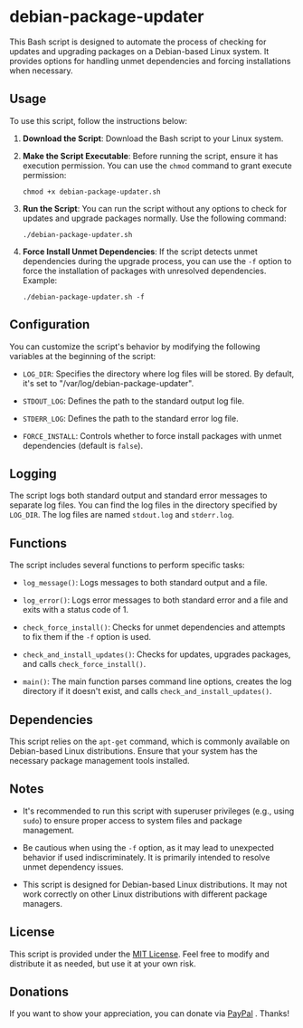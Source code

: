 # debian-package-updater

This Bash script is designed to automate the process of checking for updates and upgrading packages on a Debian-based Linux system. It provides options for handling unmet dependencies and forcing installations when necessary.

## Usage

To use this script, follow the instructions below:

1. **Download the Script**: Download the Bash script to your Linux system.

2. **Make the Script Executable**: Before running the script, ensure it has execution permission. You can use the `chmod` command to grant execute permission:
   ```
   chmod +x debian-package-updater.sh
   ```

3. **Run the Script**: You can run the script without any options to check for updates and upgrade packages normally. Use the following command:
   ```
   ./debian-package-updater.sh
   ```

4. **Force Install Unmet Dependencies**: If the script detects unmet dependencies during the upgrade process, you can use the `-f` option to force the installation of packages with unresolved dependencies. Example:
   ```
   ./debian-package-updater.sh -f
   ```

## Configuration

You can customize the script's behavior by modifying the following variables at the beginning of the script:

- `LOG_DIR`: Specifies the directory where log files will be stored. By default, it's set to "/var/log/debian-package-updater".

- `STDOUT_LOG`: Defines the path to the standard output log file.

- `STDERR_LOG`: Defines the path to the standard error log file.

- `FORCE_INSTALL`: Controls whether to force install packages with unmet dependencies (default is `false`).

## Logging

The script logs both standard output and standard error messages to separate log files. You can find the log files in the directory specified by `LOG_DIR`. The log files are named `stdout.log` and `stderr.log`.

## Functions

The script includes several functions to perform specific tasks:

- `log_message()`: Logs messages to both standard output and a file.

- `log_error()`: Logs error messages to both standard error and a file and exits with a status code of 1.

- `check_force_install()`: Checks for unmet dependencies and attempts to fix them if the `-f` option is used.

- `check_and_install_updates()`: Checks for updates, upgrades packages, and calls `check_force_install()`.

- `main()`: The main function parses command line options, creates the log directory if it doesn't exist, and calls `check_and_install_updates()`.

## Dependencies

This script relies on the `apt-get` command, which is commonly available on Debian-based Linux distributions. Ensure that your system has the necessary package management tools installed.

## Notes

- It's recommended to run this script with superuser privileges (e.g., using `sudo`) to ensure proper access to system files and package management.

- Be cautious when using the `-f` option, as it may lead to unexpected behavior if used indiscriminately. It is primarily intended to resolve unmet dependency issues.

- This script is designed for Debian-based Linux distributions. It may not work correctly on other Linux distributions with different package managers.

## License

This script is provided under the [MIT License](LICENSE.md). Feel free to modify and distribute it as needed, but use it at your own risk.

## Donations

If you want to show your appreciation, you can donate via [PayPal](https://www.paypal.com/donate?hosted_button_id=ULMMXE4DLQVZS) . Thanks!